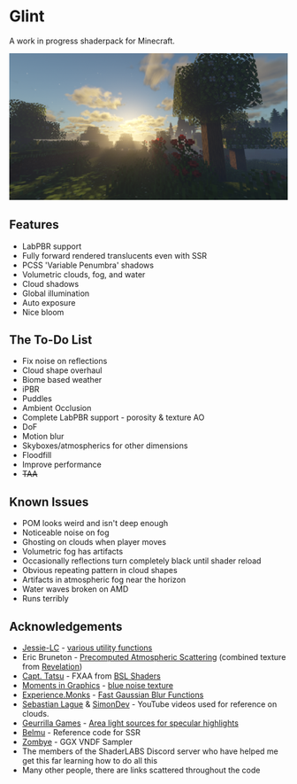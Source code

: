# Glint
A work in progress shaderpack for Minecraft.

![](/docs/assets/ss1.png)

## Features
- LabPBR support
- Fully forward rendered translucents even with SSR
- PCSS 'Variable Penumbra' shadows
- Volumetric clouds, fog, and water
- Cloud shadows
- Global illumination
- Auto exposure
- Nice bloom

## The To-Do List
- Fix noise on reflections
- Cloud shape overhaul
- Biome based weather
- iPBR
- Puddles
- Ambient Occlusion
- Complete LabPBR support - porosity & texture AO
- DoF
- Motion blur
- Skyboxes/atmospherics for other dimensions
- Floodfill
- Improve performance
- ~~TAA~~

## Known Issues
- POM looks weird and isn't deep enough
- Noticeable noise on fog
- Ghosting on clouds when player moves
- Volumetric fog has artifacts
- Occasionally reflections turn completely black until shader reload
- Obvious repeating pattern in cloud shapes
- Artifacts in atmospheric fog near the horizon
- Water waves broken on AMD
- Runs terribly

## Acknowledgements
- [Jessie-LC](https://github.com/Jessie-LC) - [various utility functions](https://github.com/Jessie-LC/open-source-utility-code)
- Eric Bruneton - [Precomputed Atmospheric Scattering](https://ebruneton.github.io/precomputed_atmospheric_scattering/) (combined texture from [Revelation](https://github.com/HaringProGit/Revelation))
- [Capt. Tatsu](https://bitslablab.com/) - FXAA from [BSL Shaders](https://bitslablab.com/bslshaders/)
- [Moments in Graphics](http://momentsingraphics.de) - [blue noise texture](http://momentsingraphics.de/BlueNoise.html)
- [Experience.Monks](https://github.com/Experience-Monks) - [Fast Gaussian Blur Functions](https://github.com/Experience-Monks/glsl-fast-gaussian-blur)
- [Sebastian Lague](https://www.youtube.com/@SebastianLague) & [SimonDev](https://www.youtube.com/@simondev758) - YouTube videos used for reference on clouds.
- [Geurrilla Games](https://www.guerrilla-games.com/) - [Area light sources for specular highlights](https://www.guerrilla-games.com/read/decima-engine-advances-in-lighting-and-aa)
- [Belmu](https://github.com/BelmuTM) - Reference code for SSR
- [Zombye](https://github.com/Zombye) - GGX VNDF Sampler
- The members of the ShaderLABS Discord server who have helped me get this far learning how to do all this
- Many other people, there are links scattered throughout the code